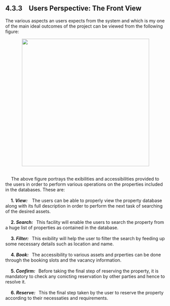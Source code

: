 ## 4.3.3 &ensp; Users Perspective: The Front View
The various aspects an users expects from the system and which is my one of the main ideal outcomes of the project can be viewed from the following figure:

<p align=center>
<img src="https://github.com/smriti1313/Property-management-System-Django-Full-Stack-/blob/main/Start/user%20perspective.png" height=400px width=400px>
</p>

<br>
&ensp;&ensp; The above figure portrays the 
exibilities and accessibilities provided to the users in order to
perform various operations on the properties included in the databases. These are:

<br>
<br>
<b>&ensp;&ensp;
1. <i>View:</i>
</b>
&ensp; The users can be able to properly view the property database along with its full description in order to perform the next task of searching of the desired assets.
<br>

<br>
<b>&ensp;&ensp;
2. <i>Search:</i> 
</b>
&ensp;This facility will enable the users to search the property from a huge list of properties as contained in the database.
<br>

<br>
<b>&ensp;&ensp;
3. <i>Filter: </i>
</b>
&ensp;This exibility will help the user to filter the search by feeding up some necessary details such as location and name.
<br>

<br>
<b>&ensp;&ensp;
4. <i>Book: </i>
</b>
&ensp;The accessibility to various assets and prperties can be done through the booking slots and the vacancy information.
<br>

<br>
<b>&ensp;&ensp;
5. <i>Confirm: </i>
</b>
&ensp;Before taking the final step of reserving the property, it is mandatory to check any conicting reservation by other parties and hence to resolve it.
<br>

<br>
<b>&ensp;&ensp;
6.<i> Reserve: </i>
</b>
&ensp;This the final step taken by the user to reserve the property according to their necessaties and requirements.


